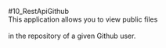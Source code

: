 #10_RestApiGithub
<br>This application allows you to view public files</br>
<br>in the repository of a given Github user.</br>
